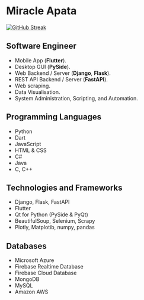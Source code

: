 # Miracle Apata

[![GitHub Streak](https://streak-stats.demolab.com?user=prmpsmart&theme=nightfox&hide_border=true&border_radius=10)](https://git.io/streak-stats)

## Software Engineer

- Mobile App (**Flutter**).
- Desktop GUI (**PySide**).
- Web Backend / Server (**Django**, **Flask**).
- REST API Backend / Server (**FastAPI**).
- Web scraping.
- Data Visualisation.
- System Administration, Scripting, and Automation.

## Programming Languages

- Python
- Dart
- JavaScript
- HTML & CSS
- C#
- Java
- C, C++

## Technologies and Frameworks

- Django, Flask, FastAPI
- Flutter
- Qt for Python (PySide & PyQt)
- BeautifulSoup, Selenium, Scrapy
- Plotly, Matplotib, numpy, pandas

## Databases

- Microsoft Azure
- Firebase Realtime Database
- Firebase Cloud Database
- MongoDB
- MySQL
- Amazon AWS
